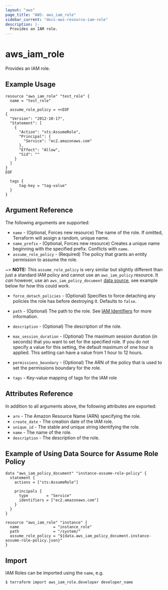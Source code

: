 ```yaml
---
layout: "aws"
page_title: "AWS: aws_iam_role"
sidebar_current: "docs-aws-resource-iam-role"
description: |-
  Provides an IAM role.
---
```


# aws_iam_role

Provides an IAM role.

## Example Usage

```hcl
resource "aws_iam_role" "test_role" {
  name = "test_role"

  assume_role_policy = <<EOF
{
  "Version": "2012-10-17",
  "Statement": [
    {
      "Action": "sts:AssumeRole",
      "Principal": {
        "Service": "ec2.amazonaws.com"
      },
      "Effect": "Allow",
      "Sid": ""
    }
  ]
}
EOF

  tags {
      tag-key = "tag-value"
  }
}
```

## Argument Reference

The following arguments are supported:

* `name` - (Optional, Forces new resource) The name of the role. If omitted, Terraform will assign a random, unique name.
* `name_prefix` - (Optional, Forces new resource) Creates a unique name beginning with the specified prefix. Conflicts with `name`.
* `assume_role_policy` - (Required) The policy that grants an entity permission to assume the role.

~> **NOTE:** This `assume_role_policy` is very similar but slightly different than just a standard IAM policy and cannot use an `aws_iam_policy` resource.  It _can_ however, use an `aws_iam_policy_document` [data source](https://www.terraform.io/docs/providers/aws/d/iam_policy_document.html), see example below for how this could work.

* `force_detach_policies` - (Optional) Specifies to force detaching any policies the role has before destroying it. Defaults to `false`.
* `path` - (Optional) The path to the role.
  See [IAM Identifiers](https://docs.aws.amazon.com/IAM/latest/UserGuide/Using_Identifiers.html) for more information.
* `description` - (Optional) The description of the role.

* `max_session_duration` - (Optional) The maximum session duration (in seconds) that you want to set for the specified role. If you do not specify a value for this setting, the default maximum of one hour is applied. This setting can have a value from 1 hour to 12 hours.
* `permissions_boundary` - (Optional) The ARN of the policy that is used to set the permissions boundary for the role.
* `tags` - Key-value mapping of tags for the IAM role

## Attributes Reference

In addition to all arguments above, the following attributes are exported:

* `arn` - The Amazon Resource Name (ARN) specifying the role.
* `create_date` - The creation date of the IAM role.
* `unique_id` - The stable and unique string identifying the role.
* `name` - The name of the role.
* `description` - The description of the role.

## Example of Using Data Source for Assume Role Policy

```hcl
data "aws_iam_policy_document" "instance-assume-role-policy" {
  statement {
    actions = ["sts:AssumeRole"]

    principals {
      type        = "Service"
      identifiers = ["ec2.amazonaws.com"]
    }
  }
}

resource "aws_iam_role" "instance" {
  name               = "instance_role"
  path               = "/system/"
  assume_role_policy = "${data.aws_iam_policy_document.instance-assume-role-policy.json}"
}
```

## Import

IAM Roles can be imported using the `name`, e.g.

```
$ terraform import aws_iam_role.developer developer_name
```
